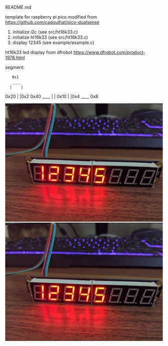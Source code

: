README.md

template for raspberry pi pico
modified from https://github.com/cadouthat/pico-dualsense

  1) initialize i2c     (see src/ht16k33.c)
  2) initialize ht16k33 (see src/ht16k33.c)
  3) display 12345      (see example/example.c)
  
ht16k33 led display from dfrobot https://www.dfrobot.com/product-1978.html

segment:

       0x1
       ____
      |    |
0x20  |    |0x2
       0x40
       ____
      |    |
0x10  |    |0x4
       ____
       0x8



![Model](https://github.com/sonnny/pico_template/blob/main/img/segment_led.jpg?raw=true)
![Model](https://github.com/sonnny/pico_template/blob/main/img/segment_led.jpg)

